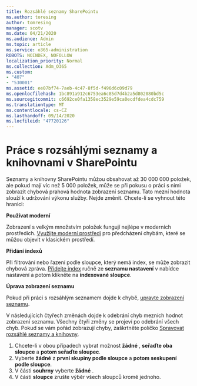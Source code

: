 ```yaml
---
title: Rozsáhlé seznamy SharePointu
ms.author: toresing
author: tomresing
manager: scotv
ms.date: 04/21/2020
ms.audience: Admin
ms.topic: article
ms.service: o365-administration
ROBOTS: NOINDEX, NOFOLLOW
localization_priority: Normal
ms.collection: Adm_O365
ms.custom:
- "407"
- "530001"
ms.assetid: ee07bf74-7aeb-4c47-8f5d-f496d6c09d79
ms.openlocfilehash: 1bc891a912c6753ea6c85d7d4b2a5d802080bd5c
ms.sourcegitcommit: c6692ce0fa1358ec3529e59ca0ecdfdea4cdc759
ms.translationtype: MT
ms.contentlocale: cs-CZ
ms.lasthandoff: 09/14/2020
ms.locfileid: "47720126"
---
```

# <a name="work-with-large-lists-and-libraries-in-sharepoint"></a>Práce s rozsáhlými seznamy a knihovnami v SharePointu

Seznamy a knihovny SharePointu můžou obsahovat až 30 000 000 položek, ale pokud mají víc než 5 000 položek, může se při pokusu o práci s nimi zobrazit chybová prahová hodnota zobrazení seznamu. Tato mezní hodnota slouží k udržování výkonu služby. Nejde změnit. Chcete-li se vyhnout této hranici:

**Používat moderní**

Zobrazení s velkým množstvím položek fungují nejlépe v moderních prostředích. [Využijte moderní prostředí](https://support.office.com/article/66dac24b-4177-4775-bf50-3d267318caa9) pro předcházení chybám, které se můžou objevit v klasickém prostředí.

**Přidání indexů**

Při filtrování nebo řazení podle sloupce, který nemá index, se může zobrazit chybová zpráva. [Přidejte index](https://support.office.com/article/f3f00554-b7dc-44d1-a2ed-d477eac463b0) ručně ze **seznamu nastavení** v nabídce nastavení a potom klikněte na **indexované sloupce**.

**Úprava zobrazení seznamu**

Pokud při práci s rozsáhlým seznamem dojde k chybě, [upravte zobrazení seznamu](https://support.office.com/article/15916903-e79a-423f-b4e2-02d37e1ff372).

V následujících čtyřech změnách dojde k odebrání chyb mezních hodnot zobrazení seznamu. Všechny čtyři změny se projeví po odebrání všech chyb. Pokud se vám pořád zobrazují chyby, zaškrtněte políčko [Spravovat rozsáhlé seznamy a knihovny](https://support.office.com/article/B8588DAE-9387-48C2-9248-C24122F07C59).

1. Chcete-li v obou případech vybrat možnost **žádné** , **seřaďte oba sloupce** a **potom seřaďte sloupec**.
2. Vyberte **žádné** z **první skupiny podle sloupce** a **potom seskupení podle sloupce**.
3. V části **souhrny** vyberte **žádné** .
4. V části **sloupce** zrušte výběr všech sloupců kromě jednoho.

